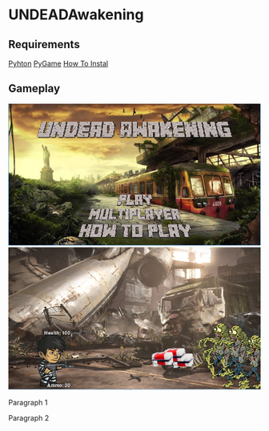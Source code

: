 # UNDEADAwakening

<h2> Requirements</h2>
<a href="https://www.python.org/downloads/">Pyhton</a>
<a href="https://www.lfd.uci.edu/~gohlke/pythonlibs/#pygame">PyGame</a>
<a href="https://www.youtube.com/watch?v=_GikMdhAhv0&t=49s">How To Instal</a>
<h2> Gameplay</h2>
<img src="https://github.com/assassinlife2003/UNDEADAwakening/blob/master/startscreen.png">
<img src="https://github.com/assassinlife2003/UNDEADAwakening/blob/master/Level%201.png">
<P>
  Paragraph 1
  
  </p>
  <p>
  Paragraph 2
  
  </p>
